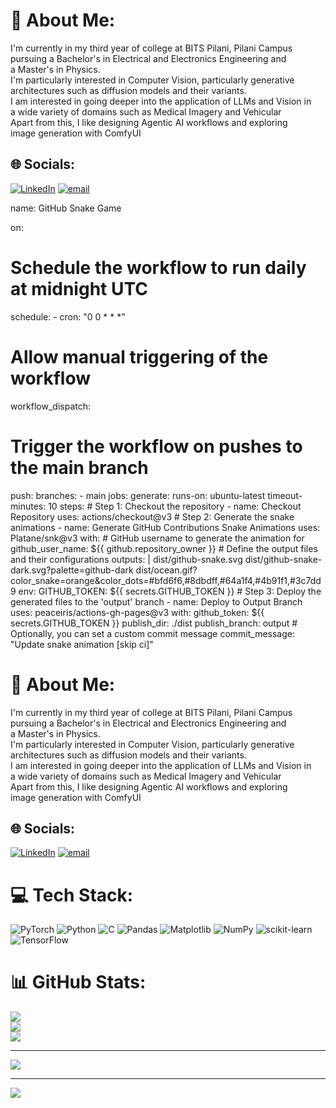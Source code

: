 # 💫 About Me:
I'm currently in my third year of college at BITS Pilani, Pilani Campus <br>pursuing a Bachelor's in Electrical and Electronics Engineering and <br>a Master's in Physics.<br>I'm particularly interested in Computer Vision, particularly generative <br>architectures such as diffusion models and their variants.<br>I am interested in going deeper into the application of LLMs and Vision in <br>a wide variety of domains such as Medical Imagery and Vehicular <br>Apart from this, I like designing Agentic AI workflows and exploring<br>image generation with ComfyUI


## 🌐 Socials:
[![LinkedIn](https://img.shields.io/badge/LinkedIn-%230077B5.svg?logo=linkedin&logoColor=white)](https://linkedin.com/in/https://www.linkedin.com/in/saksham-gupta-255b30261/) [![email](https://img.shields.io/badge/Email-D14836?logo=gmail&logoColor=white)](mailto:gsaksham5002@gmail.com) 

name: GitHub Snake Game

on:
  # Schedule the workflow to run daily at midnight UTC
  schedule:
    - cron: "0 0 * * *"
  # Allow manual triggering of the workflow
  workflow_dispatch:
  # Trigger the workflow on pushes to the main branch
  push:
    branches:
      - main
jobs:
  generate:
    runs-on: ubuntu-latest
    timeout-minutes: 10
    steps:
      # Step 1: Checkout the repository
      - name: Checkout Repository
        uses: actions/checkout@v3
      # Step 2: Generate the snake animations
      - name: Generate GitHub Contributions Snake Animations
        uses: Platane/snk@v3
        with:
          # GitHub username to generate the animation for
          github_user_name: ${{ github.repository_owner }}
          # Define the output files and their configurations
          outputs: |
            dist/github-snake.svg
            dist/github-snake-dark.svg?palette=github-dark
            dist/ocean.gif?color_snake=orange&color_dots=#bfd6f6,#8dbdff,#64a1f4,#4b91f1,#3c7dd9
        env:
          GITHUB_TOKEN: ${{ secrets.GITHUB_TOKEN }}
      # Step 3: Deploy the generated files to the 'output' branch
      - name: Deploy to Output Branch
        uses: peaceiris/actions-gh-pages@v3
        with:
          github_token: ${{ secrets.GITHUB_TOKEN }}
          publish_dir: ./dist
          publish_branch: output
          # Optionally, you can set a custom commit message
          commit_message: "Update snake animation [skip ci]"

# 💫 About Me:
I'm currently in my third year of college at BITS Pilani, Pilani Campus <br>pursuing a Bachelor's in Electrical and Electronics Engineering and <br>a Master's in Physics.<br>I'm particularly interested in Computer Vision, particularly generative <br>architectures such as diffusion models and their variants.<br>I am interested in going deeper into the application of LLMs and Vision in <br>a wide variety of domains such as Medical Imagery and Vehicular <br>Apart from this, I like designing Agentic AI workflows and exploring<br>image generation with ComfyUI


## 🌐 Socials:
[![LinkedIn](https://img.shields.io/badge/LinkedIn-%230077B5.svg?logo=linkedin&logoColor=white)](https://linkedin.com/in/https://www.linkedin.com/in/saksham-gupta-255b30261/) [![email](https://img.shields.io/badge/Email-D14836?logo=gmail&logoColor=white)](mailto:gsaksham5002@gmail.com) 

# 💻 Tech Stack:
![PyTorch](https://img.shields.io/badge/PyTorch-%23EE4C2C.svg?style=for-the-badge&logo=PyTorch&logoColor=white) ![Python](https://img.shields.io/badge/python-3670A0?style=for-the-badge&logo=python&logoColor=ffdd54) ![C](https://img.shields.io/badge/c-%2300599C.svg?style=for-the-badge&logo=c&logoColor=white) ![Pandas](https://img.shields.io/badge/pandas-%23150458.svg?style=for-the-badge&logo=pandas&logoColor=white) ![Matplotlib](https://img.shields.io/badge/Matplotlib-%23ffffff.svg?style=for-the-badge&logo=Matplotlib&logoColor=black) ![NumPy](https://img.shields.io/badge/numpy-%23013243.svg?style=for-the-badge&logo=numpy&logoColor=white) ![scikit-learn](https://img.shields.io/badge/scikit--learn-%23F7931E.svg?style=for-the-badge&logo=scikit-learn&logoColor=white) ![TensorFlow](https://img.shields.io/badge/TensorFlow-%23FF6F00.svg?style=for-the-badge&logo=TensorFlow&logoColor=white)
# 📊 GitHub Stats:
![](https://github-readme-stats.vercel.app/api?username=Paganini134&theme=dark&hide_border=false&include_all_commits=false&count_private=false)<br/>
![](https://nirzak-streak-stats.vercel.app/?user=Paganini134&theme=dark&hide_border=false)<br/>
![](https://github-readme-stats.vercel.app/api/top-langs/?username=Paganini134&theme=dark&hide_border=false&include_all_commits=false&count_private=false&layout=compact)

---
[![](https://visitcount.itsvg.in/api?id=Paganini134&icon=0&color=0)](https://visitcount.itsvg.in)

<!-- Proudly created with GPRM ( https://gprm.itsvg.in ) -->

---
[![](https://visitcount.itsvg.in/api?id=Paganini134&icon=0&color=0)](https://visitcount.itsvg.in)

<!-- Proudly created with GPRM ( https://gprm.itsvg.in ) -->
